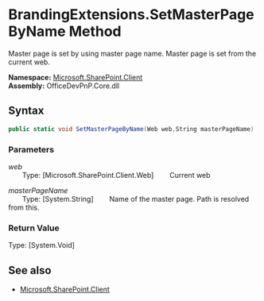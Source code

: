 # BrandingExtensions.SetMasterPageByName Method  
Master page is set by using master page name. Master page is set from the current web.  

**Namespace:** [Microsoft.SharePoint.Client](Microsoft.SharePoint.Client.md)  
**Assembly:** OfficeDevPnP.Core.dll  
## Syntax
```C#
public static void SetMasterPageByName(Web web,String masterPageName)
```
### Parameters
*web*  
&emsp;&emsp;Type: [Microsoft.SharePoint.Client.Web] 
&emsp;&emsp;Current web  
  
*masterPageName*  
&emsp;&emsp;Type: [System.String] 
&emsp;&emsp;Name of the master page. Path is resolved from this.  
  
### Return Value
Type: [System.Void]  

## See also
- [Microsoft.SharePoint.Client](Microsoft.SharePoint.Client.md)
